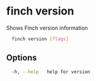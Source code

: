 # finch version

Shows Finch version information

```bash
  finch version [flags]
```

## Options

```bash
  -h, --help   help for version
```
